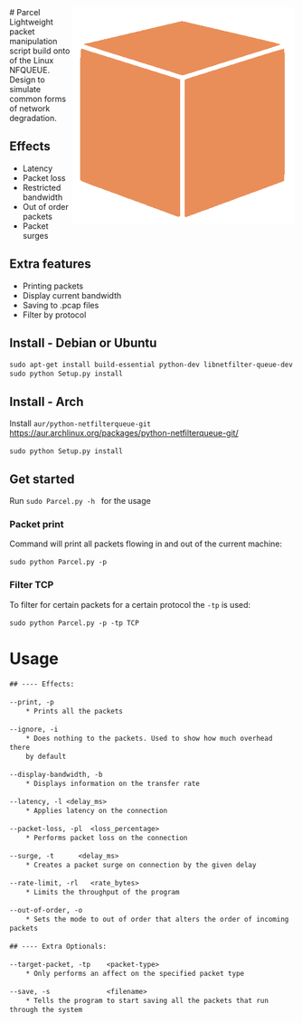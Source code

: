 <img align="right" src="./parcel.png"/>
# Parcel
Lightweight packet manipulation script build onto of the Linux NFQUEUE. Design to simulate common forms of network degradation.


## Effects
- Latency
- Packet loss
- Restricted bandwidth
- Out of order packets
- Packet surges

## Extra features
- Printing packets
- Display current bandwidth
- Saving to .pcap files
- Filter by protocol

## Install - Debian or Ubuntu

```
sudo apt-get install build-essential python-dev libnetfilter-queue-dev
sudo python Setup.py install
```

## Install - Arch

Install ```aur/python-netfilterqueue-git``` https://aur.archlinux.org/packages/python-netfilterqueue-git/

```sudo python Setup.py install```


## Get started

Run ```sudo Parcel.py -h ``` for the usage

### Packet print
Command will print all packets flowing in and out of the current machine:

```sudo python Parcel.py -p```


### Filter TCP
To filter for certain packets for a certain protocol the ```-tp``` is used:

```sudo python Parcel.py -p -tp TCP```

# Usage

```
## ---- Effects:

--print, -p                                  
    * Prints all the packets
    
--ignore, -i
    * Does nothing to the packets. Used to show how much overhead there
    by default
    
--display-bandwidth, -b                     
    * Displays information on the transfer rate
      
--latency, -l <delay_ms>            
    * Applies latency on the connection   
    
--packet-loss, -pl  <loss_percentage>  
    * Performs packet loss on the connection

--surge, -t      <delay_ms> 
    * Creates a packet surge on connection by the given delay 

--rate-limit, -rl   <rate_bytes>            
    * Limits the throughput of the program
    
--out-of-order, -o 
    * Sets the mode to out of order that alters the order of incoming packets
    
## ---- Extra Optionals:

--target-packet, -tp    <packet-type>        
    * Only performs an affect on the specified packet type

--save, -s              <filename>
    * Tells the program to start saving all the packets that run through the system
    
```
